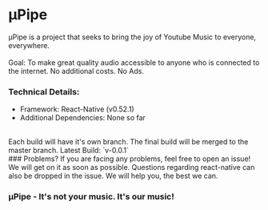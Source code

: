 # µPipe

µPipe is a project that seeks to bring the joy of Youtube Music to everyone, everywhere. 
<br />
<br />
Goal: To make great quality audio accessible to anyone who is connected to the internet. No additional costs. No Ads.
<br />
### Technical Details:
- Framework: React-Native (v0.52.1)
- Additional Dependencies: None so far
<br />
Each build will have it's own branch. The final build will be merged to the master branch.
Latest Build: `v-0.0.1`
<br />
### Problems?
If you are facing any problems, feel free to open an issue! We will get on it as soon as possible. Questions regarding react-native can also be dropped in the issue. We will help you, the best we can.

### µPipe - It's not your music. It's our music!
